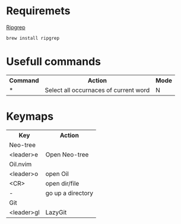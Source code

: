 Requiremets
===========

[Ripgrep](https://github.com/BurntSushi/ripgrep)
```
brew install ripgrep
```

Usefull commands
================

<table>
    <tr>
        <th>Command</th>
        <th>Action</th>
        <th>Mode</th>
    </tr>
    <tr>
        <td>*</td>
        <td>Select all occurnaces of current word</td>
        <td>N</td>
    </tr>
</table>

Keymaps
=======

<table>
    <tr>
        <th>Key</th>
        <th>Action</th>
    </tr>
    <tr>
        <td colspan="2">Neo-tree</td>
    </tr>
    <tr>
        <td>&lt;leader&gt;e</td>
        <td>Open Neo-tree</td>
    </tr>
    <tr>
        <td colspan="2">Oil.nvim</td>
    </tr>
    <tr>
        <td>&lt;leader&gt;o</td>
        <td>open Oil</td>
    </tr>
    <tr>
        <td>&lt;CR></td>
        <td>open dir/file</td>
    </tr>
    <tr>
        <td>-</td>
        <td>go up a directory</td>
    </tr>
    <tr>
        <td colspan="2">Git</td>
    </tr>
    <tr>
        <td>&lt;leader&gt;gl</td>
        <td>LazyGit</td>
    </tr>
</table>

